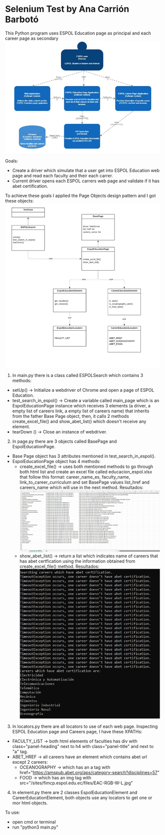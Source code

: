 # Selenium Test by Ana Carrión Barbotó

This Python program uses ESPOL Education page as principal and each career page as secondary
![](images/C4.JPG)

Goals:
- Create a driver which simulate that a user get into ESPOL Education web page and read each faculty and their each carrer. 
- Current driver opens each ESPOL carrers web page and validate if it has abet certification.

To achieve these goals I applied the Page Objects design pattern and I got these objects:
![](images/diagram_solution.jpeg)
1. In main.py there is a class called ESPOLSearch which contains 3 methods:
- setUp() -> Initialize a webdriver of Chrome and open a page of ESPOL Education.
- test_search_in_espol() -> Create a variable called main_page which is an EspolEducationPage instance which receives 3 elements (a driver, a empty list of careers link, a empty list of careers name) that inherits from the father Base Page object, then, it calls 2 methods create_excel_file() and show_abet_list() which doesn't receive any element.
- tearDown () -> Close an instance of webdriver.
2. In page.py there are 3 objects called BasePage and EspolEducationPage.
- Base Page object has 3 attributes mentioned in test_search_in_espol().
- EspolEducationPage object has 4 methods:
  - create_excel_file() -> uses both mentioned methods to go through both html list and create an excel file called educacion_espol.xlsx that follow this format: career_name_es, faculty_name, link_to_career_curriculum and set BasePage values list_href and careers_name which will use in the next method. Resultados:
  ![](images/exercise1.JPG)
  - show_abet_list() -> return a list which indicates name of careers that has abet certfication using the information obtained from create_excel_file() method. Resultados:
  ![](images/exercise2.JPG)
3. In locators.py there are all locators to use of each web page. Inspecting ESPOL Education page and Careers page, I have these XPATHs:
- FACULTY_LIST -> both html elements of faculties has div with class="panel-heading" next to h4 with class="panel-title" and next to "a" tag.
- ABET_HREF -> all careers have an element which contains abet url <a href="http://www.abet.org"></a> except 2 careers:
  - OCEANOGRAPHY -> which has an a tag with href="https://amspub.abet.org/aps/category-search?disciplines=57"
  - FOOD -> which has an img tag with src="/sites/fimcp.espol.edu.ec/files/EAC-RGB-W-L.jpg"
4. In element.py there are 2 classes EspolEducationElement and CareerEducationElement, both objects use any locators to get one or mor html objects.

To use:
- open cmd or terminal
- run "python3 main.py"
